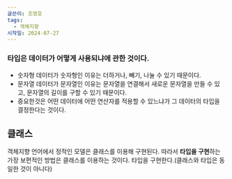 ```yaml
---
글쓴이: 조영호
tags:
  - 객체지향
시작일: 2024-07-27
---
```

### 타입은 데이터가 어떻게 사용되냐에 관한 것이다.
- 숫자형 데이터가 숫자형인 이유는 더하거나, 빼기, 나눌 수 있기 때문이다.
- 문자열 데이터가 문자열인 이유는 문자열을 연결해서 새로운 문자열을 만들 수 있고, 문자열의 길이를 구할 수 있기 때문이다.
- 중요한것은 어떤 데이터에 어떤 연산자를 적용할 수 있느냐가 그 데이터의 타입을 결정한다는 것이다.


## 클래스
객체지향 언어에서 정적인 모델은 클래스를 이용해 구현된다. 따라서 **타입을 구현**하는 가장 보편적인 방법은 클래스를 이용하는 것이다.  타입을 구현한다.(클래스와 타입은 동일한 것이 아니다)

